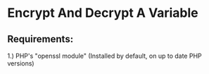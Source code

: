 # Encrypt And Decrypt A Variable
## Requirements:
1.) PHP's "openssl module" (Installed by default, on up to date PHP versions)
